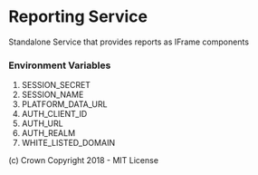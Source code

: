 # Reporting Service

Standalone Service that provides reports as IFrame components


### Environment Variables

1. SESSION_SECRET
2. SESSION_NAME
3. PLATFORM_DATA_URL
4. AUTH_CLIENT_ID
5. AUTH_URL
6. AUTH_REALM
7. WHITE_LISTED_DOMAIN

(c) Crown Copyright 2018 - MIT License

